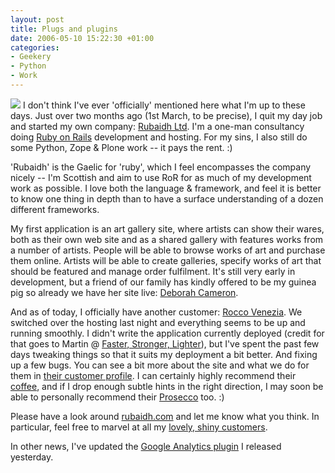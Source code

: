 ```yaml
---
layout: post
title: Plugs and plugins
date: 2006-05-10 15:22:30 +01:00
categories:
- Geekery
- Python
- Work
---
```

<img src="http://www.rubaidh.com/images/logo-graphic.gif" class="alignleft" /> I don't think I've ever 'officially' mentioned here what I'm up to these days.  Just over two months ago (1st March, to be precise), I quit my day job and started my own company:  [Rubaidh Ltd](http://www.rubaidh.com/).  I'm a one-man consultancy doing [Ruby on Rails](http://www.rubyonrails.org/) development and hosting.  For my sins, I also still do some Python, Zope & Plone work -- it pays the rent. :)

'Rubaidh' is the Gaelic for 'ruby', which I feel encompasses the company nicely -- I'm Scottish and aim to use RoR for as much of my development work as possible.  I love both the language & framework, and feel it is better to know one thing in depth than to have a surface understanding of a dozen different frameworks.

My first application is an art gallery site, where artists can show their wares, both as their own web site and as a shared gallery with features works from a number of artists.  People will be able to browse works of art and purchase them online.  Artists will be able to create galleries, specify works of art that should be featured and manage order fulfilment.  It's still very early in development, but a friend of our family has kindly offered to be my guinea pig so already we have her site live: [Deborah Cameron](http://www.deborahcameron.com/).

And as of today, I officially have another customer:  [Rocco Venezia](http://www.roccovenezia.com/).  We switched over the hosting last night and everything seems to be up and running smoothly.  I didn't write the application currently deployed (credit for that goes to Martin @ [Faster, Stronger, Lighter](http://www.fasterstrongerlighter.com/)), but I've spent the past few days tweaking things so that it suits my deployment a bit better.  And fixing up a few bugs.  You can see a bit more about the site and what we do for them in [their customer profile](http://www.rubaidh.com/customers/more/3).  I can certainly highly recommend their [coffee](http://www.roccovenezia.com/shop/caffe/), and if I drop enough subtle hints in the right direction, I may soon be able to personally recommend their [Prosecco](http://www.roccovenezia.com/shop/wines/) too. :)

Please have a look around [rubaidh.com](http://www.rubaidh.com/) and let me know what you think.  In particular, feel free to marvel at all my [lovely, shiny customers](http://www.rubaidh.com/customers/).

In other news, I've updated the [Google Analytics plugin](http://woss.name/2006/05/09/google-analytics-plugin/) I released yesterday.
